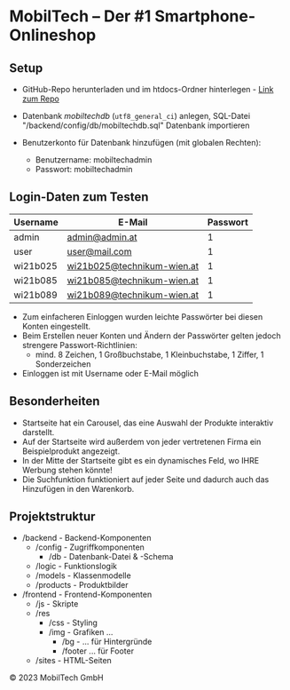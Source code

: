 # MobilTech – Der #1 Smartphone-Onlineshop

## Setup

- GitHub-Repo herunterladen und im htdocs-Ordner hinterlegen - [Link zum Repo](https://github.com/wi21b085/MobilTech)
- Datenbank _mobiltechdb_ (`utf8_general_ci`) anlegen, SQL-Datei "/backend/config/db/mobiltechdb.sql" Datenbank importieren

- Benutzerkonto für Datenbank hinzufügen (mit globalen Rechten):
  - Benutzername: mobiltechadmin
  - Passwort: mobiltechadmin


## Login-Daten zum Testen

  | Username | E-Mail                     | Passwort |
  | -------- | -------------------------- | -------- |
  | admin    | admin@admin.at             | 1        |
  | user     | user@mail.com              | 1        |
  | wi21b025 | wi21b025@technikum-wien.at | 1        |
  | wi21b085 | wi21b085@technikum-wien.at | 1        |
  | wi21b089 | wi21b089@technikum-wien.at | 1        |

- Zum einfacheren Einloggen wurden leichte Passwörter bei diesen Konten eingestellt.
- Beim Erstellen neuer Konten und Ändern der Passwörter gelten jedoch strengere Passwort-Richtlinien:
  - mind. 8 Zeichen, 1 Großbuchstabe, 1 Kleinbuchstabe, 1 Ziffer, 1 Sonderzeichen
- Einloggen ist mit Username oder E-Mail möglich

## Besonderheiten

- Startseite hat ein Carousel, das eine Auswahl der Produkte interaktiv darstellt.
- Auf der Startseite wird außerdem von jeder vertretenen Firma ein Beispielprodukt angezeigt.
- In der Mitte der Startseite gibt es ein dynamisches Feld, wo IHRE Werbung stehen könnte!
- Die Suchfunktion funktioniert auf jeder Seite und dadurch auch das Hinzufügen in den Warenkorb.

## Projektstruktur

- /backend - Backend-Komponenten
  - /config - Zugriffkomponenten
    - /db - Datenbank-Datei & -Schema
  - /logic - Funktionslogik
  - /models - Klassenmodelle
  - /products - Produktbilder
- /frontend - Frontend-Komponenten
  - /js - Skripte
  - /res
    - /css - Styling
    - /img - Grafiken ...
      - /bg - ... für Hintergründe
      - /footer ... für Footer
  - /sites - HTML-Seiten

© 2023 MobilTech GmbH